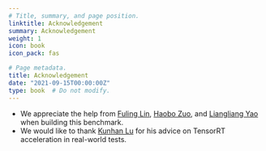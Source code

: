 ```yaml
---
# Title, summary, and page position.
linktitle: Acknowledgement 
summary: Acknowledgement 
weight: 1
icon: book
icon_pack: fas

# Page metadata.
title: Acknowledgement 
date: "2021-09-15T00:00:00Z"
type: book  # Do not modify.
---
```


- We appreciate the help from [Fuling Lin](https://vision4robotics.github.io/authors/fuling-lin/), [Haobo Zuo](https://vision4robotics.github.io/authors/haobo-zuo/), and [Liangliang Yao](https://vision4robotics.github.io/authors/liangliang-yao/) when building this benchmark.
- We would like to thank [Kunhan Lu](https://vision4robotics.github.io/authors/kunhan-lu/) for his advice on TensorRT acceleration in real-world tests.